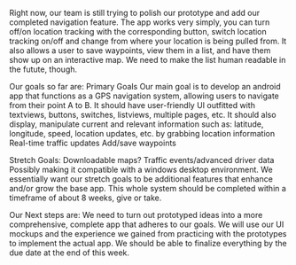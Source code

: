 Right now, our team is still trying to polish our prototype and add our completed navigation feature. The app works very simply, you can turn off/on location tracking with the corresponding button, 
switch location tracking on/off and change from where your location is being pulled from.
It also allows a user to save waypoints, view them in a list, and have them show up on an interactive map. We need to make the list human readable in the futute, though. 

Our goals so far are: 
Primary Goals
Our main goal is to develop an android app that functions as a GPS navigation system, allowing users to navigate from their point A to B. 
It should have user-friendly UI outfitted with textviews, buttons, switches, listviews, multiple pages, etc.
It should also display, manipulate current and relevant information such as: latitude, longitude, speed, location updates, etc. by grabbing location information 
Real-time traffic updates
Add/save waypoints

Stretch Goals:
Downloadable maps?
Traffic events/advanced driver data
Possibly making it compatible with a windows desktop environment. 
We essentially want our stretch goals to be additional features that enhance and/or grow the base app. This whole system should be completed within a timeframe of about 8 weeks, give or take. 

Our Next steps are: We need to turn out prototyped ideas into a more comprehensive, complete app that adheres to our goals. We will use our UI mockups and the experience we gained from practicing with the prototypes to implement the actual app. 
We should be able to finalize everything by the due date at the end of this week. 
